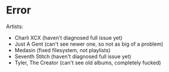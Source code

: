 # Error

Artists:

* Charli XCX (haven't diagnosed full issue yet)
* Just A Gent (can't see newer one, so not as big of a problem)
* Medasin (fixed filesystem, not playlists)
* Seventh Stitch (haven't diagnosed full issue yet)
* Tyler, The Creator (can't see old albums, completely fucked)
